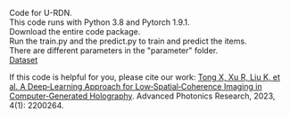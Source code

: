 Code for U-RDN.  
This code runs with Python 3.8 and Pytorch 1.9.1.  
Download the entire code package.  
Run the train.py and the predict.py to train and predict the items.  
There are different parameters in the "parameter" folder.  
[Dataset](https://figshare.com/articles/figure/data_zip/19453679 "悬停显示")

If this code is helpful for you, please cite our work:
[Tong X, Xu R, Liu K, et al. A Deep‐Learning Approach for Low‐Spatial‐Coherence Imaging in Computer‐Generated Holography](https://doi.org/10.1002/adpr.202200264). Advanced Photonics Research, 2023, 4(1): 2200264.<br/>
